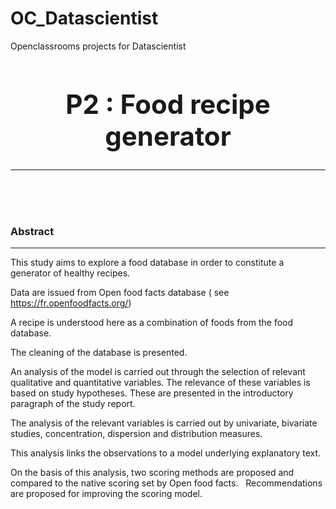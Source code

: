 # OC_Datascientist
Openclassrooms projects for Datascientist

## <center><h1>P2 : Food recipe generator</h1></center>
<hr>

<br><br><br>
<h3>Abstract</h3>
<hr>

This study aims to explore a food database in order to constitute a generator 
of healthy recipes.

Data are issued from Open food facts database  ( see https://fr.openfoodfacts.org/)

A recipe is understood here as a combination of foods from the food database.


The cleaning of the database is presented.

An analysis of the model is carried out through the selection of relevant 
qualitative and quantitative variables. The relevance of these variables is
based on study hypotheses. These are presented in the introductory paragraph of 
the study report.

The analysis of the relevant variables is carried out by univariate, bivariate studies,
concentration, dispersion and distribution measures.

This analysis links the observations to a model underlying explanatory text.

On the basis of this analysis, two scoring methods are proposed and compared
to the native scoring set by Open food facts.
 
Recommendations are proposed for improving the scoring model.


